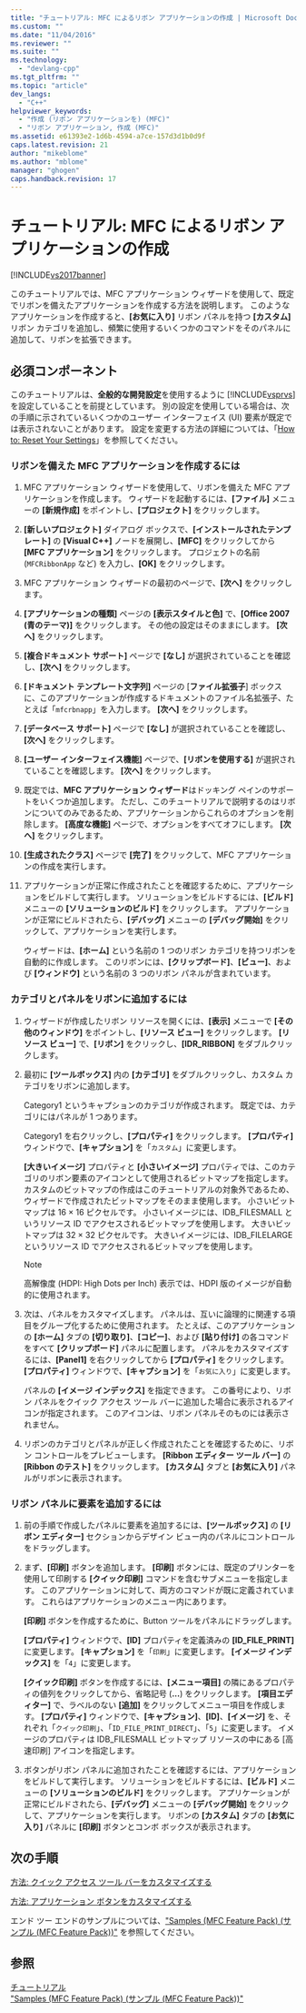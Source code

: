 ```yaml
---
title: "チュートリアル: MFC によるリボン アプリケーションの作成 | Microsoft Docs"
ms.custom: ""
ms.date: "11/04/2016"
ms.reviewer: ""
ms.suite: ""
ms.technology: 
  - "devlang-cpp"
ms.tgt_pltfrm: ""
ms.topic: "article"
dev_langs: 
  - "C++"
helpviewer_keywords: 
  - "作成 (リボン アプリケーションを) (MFC)"
  - "リボン アプリケーション, 作成 (MFC)"
ms.assetid: e61393e2-1d6b-4594-a7ce-157d3d1b0d9f
caps.latest.revision: 21
author: "mikeblome"
ms.author: "mblome"
manager: "ghogen"
caps.handback.revision: 17
---
```

# チュートリアル: MFC によるリボン アプリケーションの作成
[!INCLUDE[vs2017banner](../assembler/inline/includes/vs2017banner.md)]

このチュートリアルでは、MFC アプリケーション ウィザードを使用して、既定でリボンを備えたアプリケーションを作成する方法を説明します。  このようなアプリケーションを作成すると、**\[お気に入り\]** リボン パネルを持つ **\[カスタム\]** リボン カテゴリを追加し、頻繁に使用するいくつかのコマンドをそのパネルに追加して、リボンを拡張できます。  
  
## 必須コンポーネント  
 このチュートリアルは、**全般的な開発設定**を使用するように [!INCLUDE[vsprvs](../assembler/masm/includes/vsprvs_md.md)] を設定していることを前提としています。  別の設定を使用している場合は、次の手順に示されているいくつかのユーザー インターフェイス \(UI\) 要素が既定では表示されないことがあります。  設定を変更する方法の詳細については、「[How to: Reset Your Settings](http://msdn.microsoft.com/ja-jp/c95c51be-e609-4769-abba-65e6beedec76)」を参照してください。  
  
### リボンを備えた MFC アプリケーションを作成するには  
  
1.  MFC アプリケーション ウィザードを使用して、リボンを備えた MFC アプリケーションを作成します。  ウィザードを起動するには、**\[ファイル\]** メニューの **\[新規作成\]** をポイントし、**\[プロジェクト\]** をクリックします。  
  
2.  **\[新しいプロジェクト\]** ダイアログ ボックスで、**\[インストールされたテンプレート\]** の **\[Visual C\+\+\]** ノードを展開し、**\[MFC\]** をクリックしてから **\[MFC アプリケーション\]** をクリックします。  プロジェクトの名前 \(`MFCRibbonApp` など\) を入力し、**\[OK\]** をクリックします。  
  
3.  MFC アプリケーション ウィザードの最初のページで、**\[次へ\]** をクリックします。  
  
4.  **\[アプリケーションの種類\]** ページの **\[表示スタイルと色\]** で、**\[Office 2007 \(青のテーマ\)\]** をクリックします。  その他の設定はそのままにします。  **\[次へ\]** をクリックします。  
  
5.  **\[複合ドキュメント サポート\]** ページで **\[なし\]** が選択されていることを確認し、**\[次へ\]** をクリックします。  
  
6.  **\[ドキュメント テンプレート文字列\]** ページの \[**ファイル拡張子**\] ボックスに、このアプリケーションが作成するドキュメントのファイル名拡張子、たとえば「`mfcrbnapp`」を入力します。  **\[次へ\]** をクリックします。  
  
7.  **\[データベース サポート\]** ページで **\[なし\]** が選択されていることを確認し、**\[次へ\]** をクリックします。  
  
8.  **\[ユーザー インターフェイス機能\]** ページで、**\[リボンを使用する\]** が選択されていることを確認します。  **\[次へ\]** をクリックします。  
  
9. 既定では、**MFC アプリケーション ウィザード**はドッキング ペインのサポートをいくつか追加します。  ただし、このチュートリアルで説明するのはリボンについてのみであるため、アプリケーションからこれらのオプションを削除します。  **\[高度な機能\]** ページで、オプションをすべてオフにします。  **\[次へ\]** をクリックします。  
  
10. **\[生成されたクラス\]** ページで **\[完了\]** をクリックして、MFC アプリケーションの作成を実行します。  
  
11. アプリケーションが正常に作成されたことを確認するために、アプリケーションをビルドして実行します。  ソリューションをビルドするには、**\[ビルド\]** メニューの **\[ソリューションのビルド\]** をクリックします。  アプリケーションが正常にビルドされたら、**\[デバッグ\]** メニューの **\[デバッグ開始\]** をクリックして、アプリケーションを実行します。  
  
     ウィザードは、**\[ホーム\]** という名前の 1 つのリボン カテゴリを持つリボンを自動的に作成します。  このリボンには、**\[クリップボード\]**、**\[ビュー\]**、および **\[ウィンドウ\]** という名前の 3 つのリボン パネルが含まれています。  
  
### カテゴリとパネルをリボンに追加するには  
  
1.  ウィザードが作成したリボン リソースを開くには、**\[表示\]** メニューで **\[その他のウィンドウ\]** をポイントし、**\[リソース ビュー\]** をクリックします。  **\[リソース ビュー\]** で、**\[リボン\]** をクリックし、**\[IDR\_RIBBON\]** をダブルクリックします。  
  
2.  最初に **\[ツールボックス\]** 内の **\[カテゴリ\]** をダブルクリックし、カスタム カテゴリをリボンに追加します。  
  
     Category1 というキャプションのカテゴリが作成されます。  既定では、カテゴリにはパネルが 1 つあります。  
  
     Category1 を右クリックし、**\[プロパティ\]** をクリックします。  **\[プロパティ\]** ウィンドウで、**\[キャプション\]** を「`カスタム`」に変更します。  
  
     **\[大きいイメージ\]** プロパティと **\[小さいイメージ\]** プロパティでは、このカテゴリのリボン要素のアイコンとして使用されるビットマップを指定します。  カスタムのビットマップの作成はこのチュートリアルの対象外であるため、ウィザードで作成されたビットマップをそのまま使用します。  小さいビットマップは 16 × 16 ピクセルです。  小さいイメージには、IDB\_FILESMALL というリソース ID でアクセスされるビットマップを使用します。  大きいビットマップは 32 × 32 ピクセルです。  大きいイメージには、IDB\_FILELARGE というリソース ID でアクセスされるビットマップを使用します。  
  
    > [!NOTE]
    >  高解像度 \(HDPI: High Dots per Inch\) 表示では、HDPI 版のイメージが自動的に使用されます。  
  
3.  次は、パネルをカスタマイズします。  パネルは、互いに論理的に関連する項目をグループ化するために使用されます。  たとえば、このアプリケーションの **\[ホーム\]** タブの **\[切り取り\]**、**\[コピー\]**、および **\[貼り付け\]** の各コマンドをすべて **\[クリップボード\]** パネルに配置します。  パネルをカスタマイズするには、**\[Panel1\]** を右クリックしてから **\[プロパティ\]** をクリックします。  **\[プロパティ\]** ウィンドウで、**\[キャプション\]** を「`お気に入り`」に変更します。  
  
     パネルの **\[イメージ インデックス\]** を指定できます。  この番号により、リボン パネルをクイック アクセス ツール バーに追加した場合に表示されるアイコンが指定されます。  このアイコンは、リボン パネルそのものには表示されません。  
  
4.  リボンのカテゴリとパネルが正しく作成されたことを確認するために、リボン コントロールをプレビューします。  **\[Ribbon エディター ツール バー\]** の **\[Ribbon のテスト\]** をクリックします。  **\[カスタム\]** タブと **\[お気に入り\]** パネルがリボンに表示されます。  
  
### リボン パネルに要素を追加するには  
  
1.  前の手順で作成したパネルに要素を追加するには、**\[ツールボックス\]** の **\[リボン エディター\]** セクションからデザイン ビュー内のパネルにコントロールをドラッグします。  
  
2.  まず、**\[印刷\]** ボタンを追加します。  **\[印刷\]** ボタンには、既定のプリンターを使用して印刷する **\[クイック印刷\]** コマンドを含むサブメニューを指定します。  このアプリケーションに対して、両方のコマンドが既に定義されています。  これらはアプリケーションのメニュー内にあります。  
  
     **\[印刷\]** ボタンを作成するために、Button ツールをパネルにドラッグします。  
  
     **\[プロパティ\]** ウィンドウで、**\[ID\]** プロパティを定義済みの **\[ID\_FILE\_PRINT\]** に変更します。  **\[キャプション\]** を「`印刷`」に変更します。  **\[イメージ インデックス\]** を「`4`」に変更します。  
  
     **\[クイック印刷\]** ボタンを作成するには、**\[メニュー項目\]** の隣にあるプロパティの値列をクリックしてから、省略記号 \(**...**\) をクリックします。  **\[項目エディター\]** で、ラベルのない **\[追加\]** をクリックしてメニュー項目を作成します。  **\[プロパティ\]** ウィンドウで、**\[キャプション\]**、**\[ID\]**、**\[イメージ\]** を、それぞれ「`クイック印刷`」、「`ID_FILE_PRINT_DIRECT`」、「`5`」に変更します。  イメージのプロパティは IDB\_FILESMALL ビットマップ リソースの中にある \[高速印刷\] アイコンを指定します。  
  
3.  ボタンがリボン パネルに追加されたことを確認するには、アプリケーションをビルドして実行します。  ソリューションをビルドするには、**\[ビルド\]** メニューの **\[ソリューションのビルド\]** をクリックします。  アプリケーションが正常にビルドされたら、**\[デバッグ\]** メニューの **\[デバッグ開始\]** をクリックして、アプリケーションを実行します。  リボンの **\[カスタム\]** タブの **\[お気に入り\]** パネルに **\[印刷\]** ボタンとコンボ ボックスが表示されます。  
  
## 次の手順  
 [方法: クイック アクセス ツール バーをカスタマイズする](../mfc/how-to-customize-the-quick-access-toolbar.md)  
  
 [方法: アプリケーション ボタンをカスタマイズする](../mfc/how-to-customize-the-application-button.md)  
  
 エンド ツー エンドのサンプルについては、["Samples \(MFC Feature Pack\) \(サンプル \(MFC Feature Pack\)\)"](../top/visual-cpp-samples.md) を参照してください。  
  
## 参照  
 [チュートリアル](../mfc/walkthroughs-mfc.md)   
 ["Samples \(MFC Feature Pack\) \(サンプル \(MFC Feature Pack\)\)"](../top/visual-cpp-samples.md)
